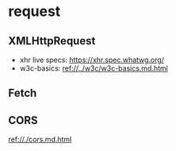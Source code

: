 # request

## XMLHttpRequest

* xhr live specs: <https://xhr.spec.whatwg.org/>
* w3c-basics: <ref://../w3c/w3c-basics.md.html>

## Fetch




## CORS

<ref://./cors.md.html>
